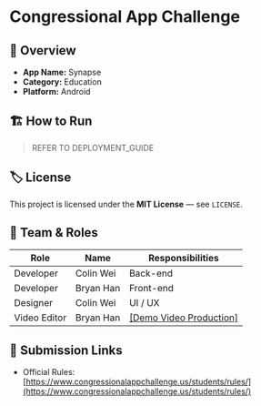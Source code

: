 # Congressional App Challenge 



## 🧭 Overview
- **App Name:** Synapse  
- **Category:** Education  
- **Platform:** Android

## 🏗️ How to Run
> REFER TO DEPLOYMENT_GUIDE

## 🏷️ License
This project is licensed under the **MIT License** — see `LICENSE`.

## 👥 Team & Roles
| Role | Name | Responsibilities |
|------|------|------------------|
| Developer | Colin Wei | Back-end |
| Developer | Bryan Han | Front-end |
| Designer | Colin Wei| UI / UX |
| Video Editor | Bryan Han | [[Demo Video Production]](https://drive.google.com/file/d/1cCPfzC0o1uipMbnfzguK4uIUn9p150WU/view?usp=sharing) |

## 📨 Submission Links
- Official Rules: [https://www.congressionalappchallenge.us/students/rules/](https://www.congressionalappchallenge.us/students/rules/)  
